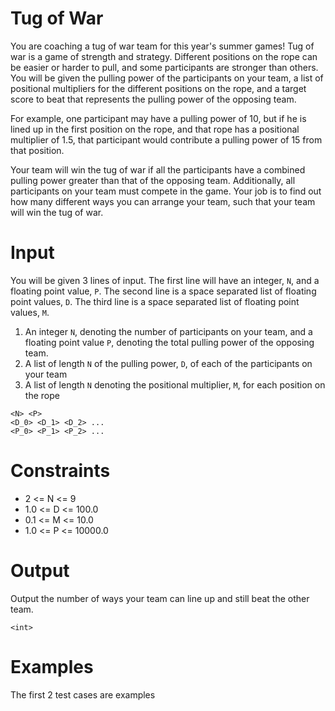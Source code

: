 # Tug of War

You are coaching a tug of war team for this year's summer games!
Tug of war is a game of strength and strategy. Different positions on the rope can be easier or harder to pull, and some participants are stronger than others. You will be given the pulling power of the participants on your team, a list of positional multipliers for the different positions on the rope, and a target score to beat that represents the pulling power of the opposing team.

For example, one participant may have a pulling power of 10, but if he is lined up in the first position on the rope, and that rope has a positional multiplier of 1.5, that participant would contribute a pulling power of 15 from that position. 

Your team will win the tug of war if all the participants have a combined pulling power greater than that of the opposing team. Additionally, all participants on your team must compete in the game. Your job is to find out how many different ways you can arrange your team, such that your team will win the tug of war. 

# Input

You will be given 3 lines of input. The first line will have an integer, `N`, and a floating point value, `P`. The second line is a space separated list of floating point values, `D`. The third line is a space separated list of floating point values, `M`.
1. An integer `N`, denoting the number of participants on your team, and a floating point value `P`, denoting the total pulling power of the opposing team.
2. A list of length `N` of the pulling power, `D`, of each of the participants on your team
3. A list of length `N` denoting the positional multiplier, `M`, for each position on the rope
```
<N> <P>
<D_0> <D_1> <D_2> ...
<P_0> <P_1> <P_2> ...
```

# Constraints

* 2 <= N <= 9
* 1.0 <= D <= 100.0
* 0.1 <= M <= 10.0
* 1.0 <= P <= 10000.0

# Output

Output the number of ways your team can line up and still beat the other team.
```
<int>
```

# Examples
The first 2 test cases are examples